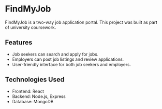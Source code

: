# FindMyJob

FindMyJob is a two-way job application portal. This project was built as part of university coursework.

## Features
- Job seekers can search and apply for jobs.
- Employers can post job listings and review applications.
- User-friendly interface for both job seekers and employers.

## Technologies Used
- Frontend: React
- Backend: Node.js, Express
- Database: MongoDB

